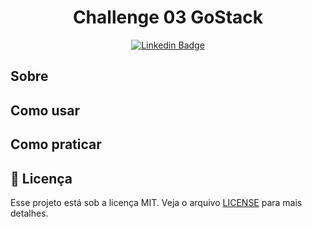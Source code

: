 <h1 align="center">Challenge 03 GoStack</h1>

<div align="center">

[![Linkedin Badge](https://img.shields.io/badge/-Guilherme%20Sandi-292929?style=flat-square&logo=Linkedin&logoColor=white&link=https://www.linkedin.com/in/guilhermesandi/)](https://www.linkedin.com/in/guilhermesandi/)

</div>

## Sobre



## Como usar



## Como praticar



## :memo: Licença

Esse projeto está sob a licença MIT. Veja o arquivo [LICENSE](LICENSE) para mais detalhes.